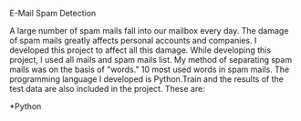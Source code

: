 E-Mail Spam Detection


A large number of spam mails fall into our mailbox every day. The damage of spam mails greatly affects personal accounts and companies. I developed this project to affect all this damage. While developing this project, I used all mails and spam mails list. My method of separating spam mails was on the basis of "words." 10 most used words in spam mails. The programming language I developed is Python.Train and the results of the test data are also included in the project. These are:

*Python
